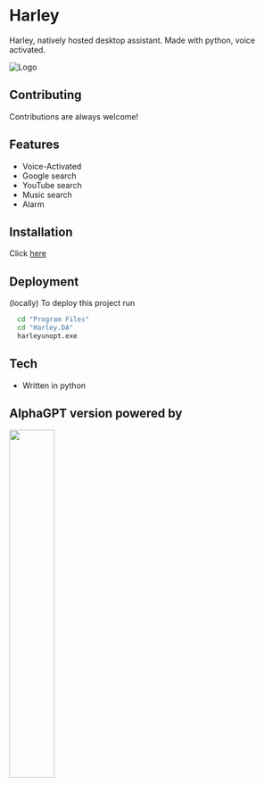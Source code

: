 
# Harley
Harley, natively hosted desktop assistant. Made with python, voice activated.

![Logo](https://i.imgur.com/wddbbdP.png)


## Contributing

Contributions are always welcome!

## Features

- Voice-Activated
- Google search
- YouTube search
- Music search
- Alarm


## Installation

Click [here](https://github.com/Ashcaberze/Harley/releases)
    
## Deployment
(locally)
To deploy this project run 

```bash
  cd "Program Files"
  cd "Harley.DA"
  harleyunopt.exe
```


## Tech
- Written in python

## AlphaGPT version powered by
<img src="https://upload.wikimedia.org/wikipedia/commons/thumb/4/4d/OpenAI_Logo.svg/2560px-OpenAI_Logo.svg.png" width = 40% height= "auto"/>
